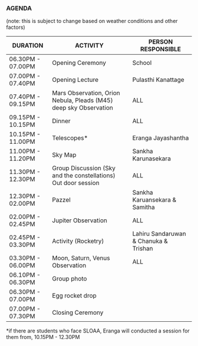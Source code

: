 
### AGENDA
(note: this is subject to change based on weather conditions and other factors) 

| DURATION    | ACTIVITY              | PERSON RESPONSIBLE|  
|-------------|-----------------------|-------------------|
|06.30PM - 07.00PM |Opening Ceremony| School|
|07.00PM - 07.40PM | Opening Lecture | Pulasthi Kanattage|
|07.40PM - 09.15PM | Mars Observation, Orion Nebula, Pleads (M45) deep sky Observation| ALL|
|09.15PM - 10.15PM | Dinner|ALL|
|10.15PM - 11.00PM | Telescopes* | Eranga Jayashantha|
|11.00PM - 11.20PM | Sky Map| Sankha Karunasekara| 
|11.30PM - 12.30PM | Group Discussion (Sky and the constellations) Out door session | ALL|
|12.30PM - 02.00PM | Pazzel| Sankha Karuansekara & Samitha| 
|02.00PM - 02.45PM | Jupiter Observation|ALL|
|02.45PM - 03.30PM | Activity (Rocketry) | Lahiru Sandaruwan & Chanuka & Trishan |
|03.30PM - 06.00PM | Moon, Saturn, Venus Observation| ALL|
|06.10PM - 06.30PM | Group photo| 
|06.30PM - 07.00PM | Egg rocket drop|
|07.00PM - 07.30PM | Closing Ceremony|

*if there are students who face SLOAA, Eranga will conducted a session for them from, 10.15PM - 12.30PM
